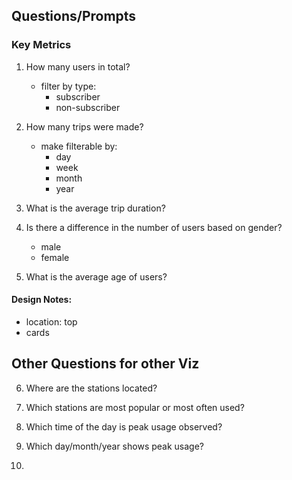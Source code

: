## Questions/Prompts

### Key Metrics

1. How many users in total?
    - filter by type:
        * subscriber
        * non-subscriber
2. How many trips were made?
    - make filterable by:
        * day
        * week
        * month
        * year

3. What is the average trip duration?

4. Is there a difference in the number of users based on gender?
    - male
    - female

5. What is the average age of users?

#### Design Notes:
- location: top
- cards

## Other Questions for other Viz

6. Where are the stations located?

7. Which stations are most popular or most often used?

8. Which time of the day is peak usage observed?

9. Which day/month/year shows peak usage?

10. 